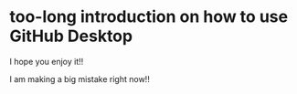 # too-long introduction on how to use GitHub Desktop


I hope you enjoy it!!
 
I am making a big mistake right now!!
